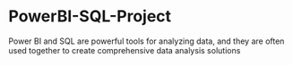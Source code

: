 # PowerBI-SQL-Project
Power BI and SQL are powerful tools for analyzing data, and they are often used together to create comprehensive data analysis solutions
